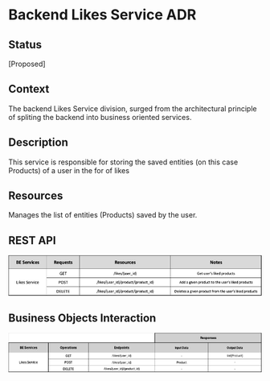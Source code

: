 # Backend Likes Service ADR

## Status

[Proposed]

## Context

The backend Likes Service division, surged from the architectural principle of spliting the backend into business oriented services. 

## Description

This service is responsible for storing the saved entities (on this case Products) of a user in the for of likes

## Resources

Manages the list of entities (Products) saved by the user.


## REST API

<img src="../requests/assets/LikesService.png" alt="REST Likes Service" />

## Business Objects Interaction


<img src="../business-objects/assets/LikesBOs-light.png" alt="Business Objects Interaction"  />